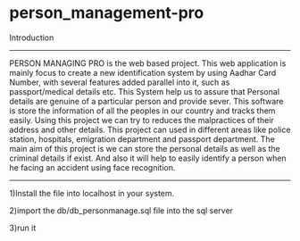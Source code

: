 # person_management-pro

Introduction
************
PERSON MANAGING PRO is the web based project. This web application is mainly focus to create a new identification system by using Aadhar Card Number, with several features added parallel into it, such as passport/medical details etc. This System help us to assure that Personal details are genuine of a particular person and provide sever. This software is store the information of all the peoples in our country and tracks them easily. Using this project we can try to reduces the malpractices of their address and other details. This project can used in different areas like police station, hospitals, emigration department and passport department. The main aim of this project is we can store the personal details as well as the criminal details if exist. And also it will help to easily identify a person when he facing an accident using face recognition.

************

1)Install the file into localhost in your system.


2)import the db/db_personmanage.sql file into the sql server


3)run it
